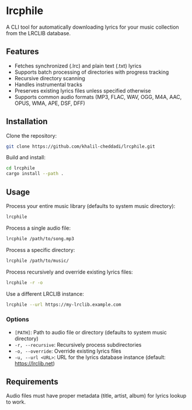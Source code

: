 # lrcphile

A CLI tool for automatically downloading lyrics for your music collection from the LRCLIB database.

## Features

- Fetches synchronized (.lrc) and plain text (.txt) lyrics
- Supports batch processing of directories with progress tracking
- Recursive directory scanning
- Handles instrumental tracks
- Preserves existing lyrics files unless specified otherwise
- Supports common audio formats (MP3, FLAC, WAV, OGG, M4A, AAC, OPUS, WMA, APE, DSF, DFF)

## Installation

Clone the repository:
```bash
git clone https://github.com/khalil-cheddadi/lrcphile.git
```

Build and install:

```bash
cd lrcphile
cargo install --path .
```

## Usage

Process your entire music library (defaults to system music directory):
```bash
lrcphile
```

Process a single audio file:
```bash
lrcphile /path/to/song.mp3
```

Process a specific directory:
```bash
lrcphile /path/to/music/
```

Process recursively and override existing lyrics files:
```bash
lrcphile -r -o
```

Use a different LRCLIB instance:
```bash
lrcphile --url https://my-lrclib.example.com
```

### Options

- `[PATH]`: Path to audio file or directory (defaults to system music directory)
- `-r, --recursive`: Recursively process subdirectories
- `-o, --override`: Override existing lyrics files
- `-u, --url <URL>`: URL for the lyrics database instance (default: https://lrclib.net)

## Requirements

Audio files must have proper metadata (title, artist, album) for lyrics lookup to work.
